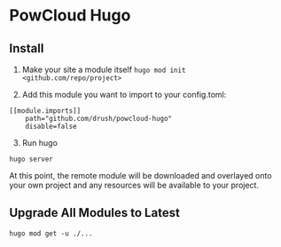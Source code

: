 # PowCloud Hugo

## Install

1. Make your site a module itself
```hugo mod init <github.com/repo/project>```

2. Add this module you want to import to your config.toml:
```
[[module.imports]]
    path="github.com/drush/powcloud-hugo"
    disable=false
```

3. Run hugo

```
hugo server
```

At this point, the remote module will be downloaded and overlayed onto your own project and any resources will be available to your project.

## Upgrade All Modules to Latest
```
hugo mod get -u ./...
```

